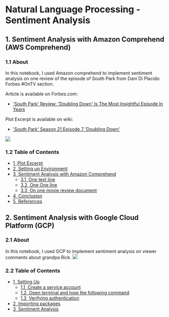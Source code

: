 # Natural Language Processing - Sentiment Analysis


## 1. Sentiment Analysis with Amazon Comprehend (AWS Comprehend)

### 1.1 About
In this notebook, I used Amazon comprehend to implement sentiment analysis on one review of the episode of South Park from Dani Di Placido Forbes #OnTV section.

Article is available on Forbes.com:
- ['South Park' Review: 'Doubling Down' Is The Most Insightful Episode In Years](https://www.forbes.com/sites/danidiplacido/2017/11/09/south-park-review-doubling-down-is-the-most-insightful-episode-in-years/#171864e17684)

Plot Excerpt is available on wiki:
- <a href="https://en.wikipedia.org/wiki/Doubling_Down_(South_Park)#Plot">'South Park' Season 21 Episode 7 'Doubling Down'</a>

![](http://imagecurl.com/images/04065054009291592566_thumb.jpg)

### 1.2 Table of Contents
<div class="toc"><ul class="toc-item"><li><span><a href="#Plot-Excerpt" data-toc-modified-id="Plot-Excerpt-1"><span class="toc-item-num">1&nbsp;&nbsp;</span>Plot Excerpt</a></span></li><li><span><a href="#Setting-up-Environment" data-toc-modified-id="Setting-up-Environment-2"><span class="toc-item-num">2&nbsp;&nbsp;</span>Setting up Environment</a></span></li><li><span><a href="#Sentiment-Analysis-with-Amazon-Comprehend" data-toc-modified-id="Sentiment-Analysis-with-Amazon-Comprehend-3"><span class="toc-item-num">3&nbsp;&nbsp;</span>Sentiment Analysis with Amazon Comprehend</a></span><ul class="toc-item"><li><span><a href="#One-text-line" data-toc-modified-id="One-text-line-3.1"><span class="toc-item-num">3.1&nbsp;&nbsp;</span>One text line</a></span></li><li><span><a href="#One-One-line" data-toc-modified-id="One-One-line-3.2"><span class="toc-item-num">3.2&nbsp;&nbsp;</span>One One line</a></span></li><li><span><a href="#On-one-movie-review-document" data-toc-modified-id="On-one-movie-review-document-3.3"><span class="toc-item-num">3.3&nbsp;&nbsp;</span>On one movie review document</a></span></li></ul></li><li><span><a href="#Conclusion" data-toc-modified-id="Conclusion-4"><span class="toc-item-num">4&nbsp;&nbsp;</span>Conclusion</a></span></li><li><span><a href="#References" data-toc-modified-id="References-5"><span class="toc-item-num">5&nbsp;&nbsp;</span>References</a></span></li></ul></div>


## 2. Sentiment Analysis with Google Cloud Platform (GCP)

### 2.1 About
In this notebook, I used GCP to implement sentiment analysis on viewer comments about grandpa Rick.
![](https://images7.alphacoders.com/633/thumb-1920-633262.png)

### 2.2 Table of Contents
<div class="toc"><ul class="toc-item"><li><span><a href="#Setting-Up" data-toc-modified-id="Setting-Up-1"><span class="toc-item-num">1&nbsp;&nbsp;</span>Setting Up</a></span><ul class="toc-item"><li><span><a href="#Create-a-service-account" data-toc-modified-id="Create-a-service-account-1.1"><span class="toc-item-num">1.1&nbsp;&nbsp;</span><a href="https://console.cloud.google.com/apis/credentials/serviceaccountkey?_ga=2.11759798.-323970793.1520889464" target="_blank">Create a service account</a></a></span></li><li><span><a href="#Open-terminal-and-type-the-following-command" data-toc-modified-id="Open-terminal-and-type-the-following-command-1.2"><span class="toc-item-num">1.2&nbsp;&nbsp;</span>Open terminal and type the following command</a></span></li><li><span><a href="#Verifying-authentication" data-toc-modified-id="Verifying-authentication-1.3"><span class="toc-item-num">1.3&nbsp;&nbsp;</span><a href="https://cloud.google.com/docs/authentication/getting-started#auth-cloud-implicit-python" target="_blank">Verifying authentication</a></a></span></li></ul></li><li><span><a href="#Importing-packages" data-toc-modified-id="Importing-packages-2"><span class="toc-item-num">2&nbsp;&nbsp;</span>Importing packages</a></span></li><li><span><a href="#Sentiment-Analysis" data-toc-modified-id="Sentiment-Analysis-3"><span class="toc-item-num">3&nbsp;&nbsp;</span>Sentiment Analysis</a></span></li></ul></div>
